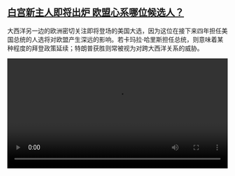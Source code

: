 <!--1730976425000-->
[白宫新主人即将出炉 欧盟心系哪位候选人？](https://www.dw.com/zh/%E7%99%BD%E5%AE%AB%E6%96%B0%E4%B8%BB%E4%BA%BA%E5%8D%B3%E5%B0%86%E5%87%BA%E7%82%89%20%E6%AC%A7%E7%9B%9F%E5%BF%83%E7%B3%BB%E5%93%AA%E4%BD%8D%E5%80%99%E9%80%89%E4%BA%BA%EF%BC%9F/a-70682774)
------

<p>大西洋另一边的欧洲密切关注即将登场的美国大选，因为这位在接下来四年担任美国总统的人选将对欧盟产生深远的影响。若卡玛拉·哈里斯担任总统，则意味着某种程度的拜登政策延续；特朗普获胜则常被视为对跨大西洋关系的威胁。</small></p><video src="https://tvdownloaddw-a.akamaihd.net/Events/mp4/vdt_zh/2024/bchi241104_eu-uswahl_01icw_AVC_1280x720.mp4" controls style="width:100%"></video>
